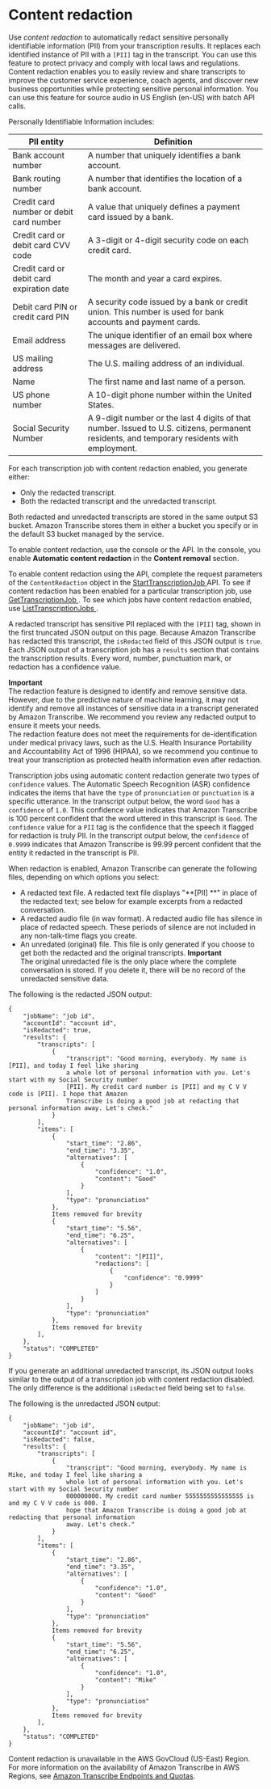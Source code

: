 # Content redaction<a name="content-redaction"></a>

Use *content redaction* to automatically redact sensitive personally identifiable information \(PII\) from your transcription results\. It replaces each identified instance of PII with a `[PII]` tag in the transcript\. You can use this feature to protect privacy and comply with local laws and regulations\. Content redaction enables you to easily review and share transcripts to improve the customer service experience, coach agents, and discover new business opportunities while protecting sensitive personal information\. You can use this feature for source audio in US English \(en\-US\) with batch API calls\.

Personally Identifiable Information includes:


| PII entity | Definition | 
| --- | --- | 
|  Bank account number  |  A number that uniquely identifies a bank account\.  | 
|  Bank routing number  |  A number that identifies the location of a bank account\.  | 
|  Credit card number or debit card number  |  A value that uniquely defines a payment card issued by a bank\.  | 
|  Credit card or debit card CVV code  |  A 3\-digit or 4\-digit security code on each credit card\.  | 
|  Credit card or debit card expiration date  |  The month and year a card expires\.  | 
|  Debit card PIN or credit card PIN  |  A security code issued by a bank or credit union\. This number is used for bank accounts and payment cards\.  | 
| Email address | The unique identifier of an email box where messages are delivered\. | 
| US mailing address | The U\.S\. mailing address of an individual\. | 
| Name | The first name and last name of a person\. | 
| US phone number | A 10\-digit phone number within the United States\.  | 
| Social Security Number | A 9\-digit number or the last 4 digits of that number\. Issued to U\.S\. citizens, permanent residents, and temporary residents with employment\. | 

For each transcription job with content redaction enabled, you generate either:
+ Only the redacted transcript\.
+ Both the redacted transcript and the unredacted transcript\.

Both redacted and unredacted transcripts are stored in the same output S3 bucket\. Amazon Transcribe stores them in either a bucket you specify or in the default S3 bucket managed by the service\. 

To enable content redaction, use the console or the API\. In the console, you enable **Automatic content redaction** in the **Content removal** section\.

 To enable content redaction using the API, complete the request parameters of the `ContentRedaction` object in the [ StartTranscriptionJob ](API_StartTranscriptionJob.md) API\. To see if content redaction has been enabled for a particular transcription job, use [ GetTranscriptionJob ](API_GetTranscriptionJob.md)\. To see which jobs have content redaction enabled, use [ ListTranscriptionJobs ](API_ListTranscriptionJobs.md)\.

A redacted transcript has sensitive PII replaced with the `[PII]` tag, shown in the first truncated JSON output on this page\. Because Amazon Transcribe has redacted this transcript, the `isRedacted` field of this JSON output is `true`\. Each JSON output of a transcription job has a `results` section that contains the transcription results\. Every word, number, punctuation mark, or redaction has a confidence value\.

**Important**  
The redaction feature is designed to identify and remove sensitive data\. However, due to the predictive nature of machine learning, it may not identify and remove all instances of sensitive data in a transcript generated by Amazon Transcribe\. We recommend you review any redacted output to ensure it meets your needs\.  
The redaction feature does not meet the requirements for de\-identification under medical privacy laws, such as the U\.S\. Health Insurance Portability and Accountability Act of 1996 \(HIPAA\), so we recommend you continue to treat your transcription as protected health information even after redaction\.

Transcription jobs using automatic content redaction generate two types of `confidence` values\. The Automatic Speech Recognition \(ASR\) confidence indicates the items that have the `type` of `pronunciation` or `punctuation` is a specific utterance\. In the transcript output below, the word `Good` has a `confidence` of `1.0`\. This confidence value indicates that Amazon Transcribe is 100 percent confident that the word uttered in this transcript is `Good`\. The `confidence` value for a `PII` tag is the confidence that the speech it flagged for redaction is truly PII\. In the transcript output below, the `confidence` of `0.9999` indicates that Amazon Transcribe is 99\.99 percent confident that the entity it redacted in the transcript is PII\.

When redaction is enabled, Amazon Transcribe can generate the following files, depending on which options you select:
+ A redacted text file\. A redacted text file displays "**\[PII\] **" in place of the redacted text; see below for example excerpts from a redacted conversation\.
+ A redacted audio file \(in wav format\)\. A redacted audio file has silence in place of redacted speech\. These periods of silence are not included in any non\-talk\-time flags you create\.
+ An unredated \(original\) file\. This file is only generated if you choose to get both the redacted and the original transcripts\.
**Important**  
The original unredacted file is the only place where the complete conversation is stored\. If you delete it, there will be no record of the unredacted sensitive data\.

The following is the redacted JSON output:

```
{
    "jobName": "job id",
    "accountId": "account id",
    "isRedacted": true,
    "results": {
        "transcripts": [
            {
                "transcript": "Good morning, everybody. My name is [PII], and today I feel like sharing 
                a whole lot of personal information with you. Let's start with my Social Security number
                [PII]. My credit card number is [PII] and my C V V code is [PII]. I hope that Amazon 
                Transcribe is doing a good job at redacting that personal information away. Let's check."
            }
        ],
        "items": [
            {
                "start_time": "2.86",
                "end_time": "3.35",
                "alternatives": [
                    {
                        "confidence": "1.0",
                        "content": "Good"
                    }
                ],
                "type": "pronunciation"
            },
            Items removed for brevity
            {
                "start_time": "5.56",
                "end_time": "6.25",
                "alternatives": [
                    {
                        "content": "[PII]",
                        "redactions": [
                            {
                                "confidence": "0.9999"
                            }
                        ]
                    }
                ],
                "type": "pronunciation"
            },
            Items removed for brevity
        ],
    },
    "status": "COMPLETED"
}
```

If you generate an additional unredacted transcript, its JSON output looks similar to the output of a transcription job with content redaction disabled\. The only difference is the additional `isRedacted` field being set to `false`\.

The following is the unredacted JSON output:

```
{
    "jobName": "job id",
    "accountId": "account id",
    "isRedacted": false,
    "results": {
        "transcripts": [
            {
                "transcript": "Good morning, everybody. My name is Mike, and today I feel like sharing a 
                whole lot of personal information with you. Let's start with my Social Security number 
                000000000. My credit card number 5555555555555555 is and my C V V code is 000. I 
                hope that Amazon Transcribe is doing a good job at redacting that personal information 
                away. Let's check."
            }
        ],
        "items": [
            {
                "start_time": "2.86",
                "end_time": "3.35",
                "alternatives": [
                    {
                        "confidence": "1.0",
                        "content": "Good"
                    }
                ],
                "type": "pronunciation"
            },
            Items removed for brevity
            {
                "start_time": "5.56",
                "end_time": "6.25",
                "alternatives": [
                    {
                        "confidence": "1.0",
                        "content": "Mike"
                    }
                ],
                "type": "pronunciation"
            },
            Items removed for brevity
        ],
    },
    "status": "COMPLETED"
}
```

Content redaction is unavailable in the AWS GovCloud \(US\-East\) Region\. For more information on the availability of Amazon Transcribe in AWS Regions, see [Amazon Transcribe Endpoints and Quotas](https://docs.aws.amazon.com/general/latest/gr/transcribe.html#transcribe_region)\.